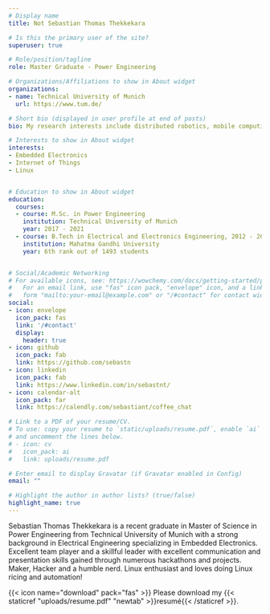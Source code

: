 ```yaml
---
# Display name
title: Not Sebastian Thomas Thekkekara 

# Is this the primary user of the site?
superuser: true

# Role/position/tagline
role: Master Graduate - Power Engineering

# Organizations/Affiliations to show in About widget
organizations:
- name: Technical University of Munich
  url: https://www.tum.de/

# Short bio (displayed in user profile at end of posts)
bio: My research interests include distributed robotics, mobile computing and programmable matter.

# Interests to show in About widget
interests:
- Embedded Electronics
- Internet of Things
- Linux


# Education to show in About widget
education:
  courses:
  - course: M.Sc. in Power Engineering
    institution: Technical University of Munich
    year: 2017 - 2021
  - course: B.Tech in Electrical and Electronics Engineering, 2012 - 2016
    institution: Mahatma Gandhi University 
    year: 6th rank out of 1493 students


# Social/Academic Networking
# For available icons, see: https://wowchemy.com/docs/getting-started/page-builder/#icons
#   For an email link, use "fas" icon pack, "envelope" icon, and a link in the
#   form "mailto:your-email@example.com" or "/#contact" for contact widget.
social:
- icon: envelope
  icon_pack: fas
  link: '/#contact'
  display:
    header: true
- icon: github
  icon_pack: fab
  link: https://github.com/sebastn
- icon: linkedin
  icon_pack: fab
  link: https://www.linkedin.com/in/sebastnt/
- icon: calendar-alt
  icon_pack: far
  link: https://calendly.com/sebastiant/coffee_chat

# Link to a PDF of your resume/CV.
# To use: copy your resume to `static/uploads/resume.pdf`, enable `ai` icons in `params.toml`, 
# and uncomment the lines below.
# - icon: cv
#   icon_pack: ai
#   link: uploads/resume.pdf

# Enter email to display Gravatar (if Gravatar enabled in Config)
email: ""

# Highlight the author in author lists? (true/false)
highlight_name: true
---
```


Sebastian Thomas Thekkekara is a recent graduate in Master of Science in Power Engineering from Technical University of Munich with a strong background in Electrical Engineering specializing in Embedded Electronics. Excellent team player and a skillful leader with excellent communication and presentation skills gained through numerous hackathons and projects. Maker, Hacker and a humble nerd. Linux enthusiast and loves doing Linux ricing and automation!

{{< icon name="download" pack="fas" >}} Please download my {{< staticref "uploads/resume.pdf" "newtab" >}}resumé{{< /staticref >}}.
